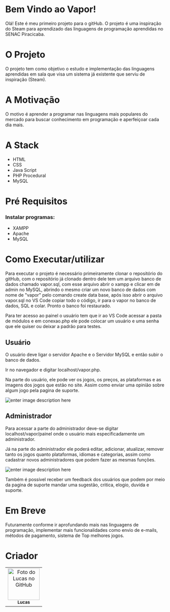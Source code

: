 # Bem Vindo ao Vapor!

Olá! Este é meu primeiro projeto para o gitHub.
O projeto é uma inspiração do Steam para aprendizado das linguagens de programação aprendidas no SENAC Piracicaba.


# O Projeto

O projeto tem como objetivo o estudo e implementação das linguagens aprendidas em sala 
que visa um sistema já existente que serviu de inspiração (Steam).

# A Motivação 

O motivo é aprender a programar nas linguagens mais populares do mercado para buscar conhecimento em programação e aperfeiçoar cada dia mais.

# A Stack

- HTML
- CSS
- Java Script
- PHP Procedural 
- MySQL


# Pré Requisitos
### Instalar programas:

- XAMPP
- Apache
- MySQL


# Como Executar/utilizar
Para executar o projeto é necessário primeiramente clonar o repositório do gitHub, com o repositório já clonado  dentro dele tem um arquivo banco de dados chamado vapor.sql, com esse arquivo abrir o xampp e clicar em de admin no MySQL, abrindo o mesmo criar um novo banco de dados com nome de "vapor" pelo comando create data base, após isso abrir o arquivo vapor.sql no VS Code copiar todo o código, ir para o vapor no banco de dados, SQL e colar. Pronto o banco foi restaurado.

Para ter acesso ao painel o usuário tem que ir ao VS Code acessar a pasta de módulos e em conexao.php 
ele pode colocar um usuário e uma senha que ele quiser ou deixar a padrão para testes.


## Usuário
 O usuário deve ligar o servidor Apache e o Servidor MySQL e então subir o banco de dados.

Ir no navegador e digitar localhost/vapor.php.

Na parte do usuário, ele pode ver os jogos, os preços, as plataformas e as imagens dos jogos que estão no site.
Assim como enviar uma opinião sobre algum jogo pela pagina de suporte.

![enter image description here](https://i.ibb.co/56PJKrN/pagina-de-opnioes-de-usuario.png)


## Administrador
Para acessar a parte do administrador deve-se digitar
localhost/vapor/painel onde o usuário mais especificadamente um administrador.

Já na parte do administrador ele poderá editar, adicionar, atualizar, remover tanto os jogos quanto plataformas, idiomas e categorias, assim como cadastrar novos administradores que podem fazer as mesmas funções.

![enter image description here](https://i.ibb.co/0nx574X/Editar-jogo.png)


Também é possível receber um feedback dos usuários que podem por meio da pagina de suporte mandar uma sugestão, critica, elogio, duvida e suporte.


# Em Breve
Futuramente conforme ir aprofundando mais nas linguagens de programação, implementar mais funcionalidades como envio de e-mails, métodos de pagamento, sistema de Top melhores jogos.

# Criador
<table>
  <tr>
    <td align="center">
      <a href="#">
        <img src="https://avatars.githubusercontent.com/u/116501103?v=4" width="100px;" alt="Foto do Lucas no GitHub"/><br>
        <sub>
          <b>Lucas</b>
        </sub>
      </a>
    </td>
  </tr>
</table>
